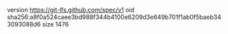 version https://git-lfs.github.com/spec/v1
oid sha256:a8f0a524caee3bd988f344b4100e6209d3e649b701f1ab0f5baeb343093088d6
size 1476
